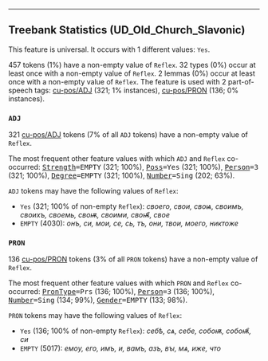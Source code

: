 

--------------------------------------------------------------------------------

## Treebank Statistics (UD_Old_Church_Slavonic)

This feature is universal.
It occurs with 1 different values: `Yes`.

457 tokens (1%) have a non-empty value of `Reflex`.
32 types (0%) occur at least once with a non-empty value of `Reflex`.
2 lemmas (0%) occur at least once with a non-empty value of `Reflex`.
The feature is used with 2 part-of-speech tags: [cu-pos/ADJ]() (321; 1% instances), [cu-pos/PRON]() (136; 0% instances).

### `ADJ`

321 [cu-pos/ADJ]() tokens (7% of all `ADJ` tokens) have a non-empty value of `Reflex`.

The most frequent other feature values with which `ADJ` and `Reflex` co-occurred: <tt><a href="Strength.html">Strength</a>=EMPTY</tt> (321; 100%), <tt><a href="Poss.html">Poss</a>=Yes</tt> (321; 100%), <tt><a href="Person.html">Person</a>=3</tt> (321; 100%), <tt><a href="Degree.html">Degree</a>=EMPTY</tt> (321; 100%), <tt><a href="Number.html">Number</a>=Sing</tt> (202; 63%).

`ADJ` tokens may have the following values of `Reflex`:

* `Yes` (321; 100% of non-empty `Reflex`): <em>своего, свои, своѩ, своимъ, своихъ, своемь, своѭ, своими, своѭ҄, свое</em>
* `EMPTY` (4030): <em>онъ, си, мои, се, сь, тъ, они, твои, моего, никтоже</em>

### `PRON`

136 [cu-pos/PRON]() tokens (3% of all `PRON` tokens) have a non-empty value of `Reflex`.

The most frequent other feature values with which `PRON` and `Reflex` co-occurred: <tt><a href="PronType.html">PronType</a>=Prs</tt> (136; 100%), <tt><a href="Person.html">Person</a>=3</tt> (136; 100%), <tt><a href="Number.html">Number</a>=Sing</tt> (134; 99%), <tt><a href="Gender.html">Gender</a>=EMPTY</tt> (133; 98%).

`PRON` tokens may have the following values of `Reflex`:

* `Yes` (136; 100% of non-empty `Reflex`): <em>себѣ, сѧ, себе, собоѭ, собоѭ҄, си</em>
* `EMPTY` (5017): <em>емоу, его, имъ, и, вамъ, азъ, вꙑ, мѧ, иже, что</em>

